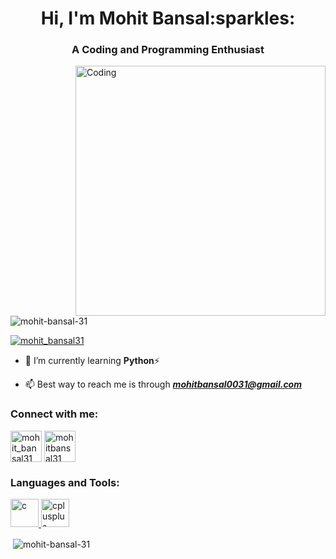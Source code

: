 <h1 align="center">Hi, I'm Mohit Bansal:sparkles:</h1>
<h3 align="center">A Coding and Programming Enthusiast</h3>
<img align="right" alt="Coding"width="400"src="https://miro.medium.com/max/1360/1*IRGHmiGsa16stedQvIaZfw.gif">
<p align="left"> <img src="https://komarev.com/ghpvc/?username=mohit-bansal-31&label=Profile%20views&color=0e75b6&style=flat" alt="mohit-bansal-31" /> </p>

<p align="left"> <a href="https://twitter.com/mohit_bansal31" target="blank"><img src="https://img.shields.io/twitter/follow/mohit_bansal31?logo=twitter&style=for-the-badge" alt="mohit_bansal31" /></a> </p>

- :seedling: I’m currently learning **Python**:zap:

- :mailbox: Best way to reach me is through ***mohitbansal0031@gmail.com***

<h3 align="left">Connect with me:</h3>
<p align="left">
<a href="https://twitter.com/mohit_bansal31" target="blank"><img align="center" src="https://cliply.co/wp-content/uploads/2021/09/CLIPLY_372109260_TWITTER_LOGO_400.gif" alt="mohit_bansal31" height="50" width="50" /></a>
<a href="https://linkedin.com/in/mohitbansal31" target="blank"><img align="center" src="https://cliply.co/wp-content/uploads/2021/02/372102050_LINKEDIN_ICON_TRANSPARENT_1080.gif" alt="mohitbansal31" height="50" width="50" /></a>
</p>

<h3 align="left">Languages and Tools:</h3>
<p align="left"> <a href="https://en.wikipedia.org/wiki/C_(programming_language)" target="_blank" rel="noreferrer"> <img src="https://e7.pngegg.com/pngimages/465/779/png-clipart-blue-and-white-c-logo-the-c-programming-language-computer-programming-computer-icons-programmer-blue-angle.png" alt="c" width="45" height="45"/> </a> <a href="https://en.wikipedia.org/wiki/C%2B%2B" target="_blank" rel="noreferrer"> <img src="https://e7.pngegg.com/pngimages/46/626/png-clipart-c-logo-the-c-programming-language-computer-icons-computer-programming-source-code-programming-miscellaneous-template.png" alt="cplusplus" width="45" height="45"/> </a> </p>

<p>&nbsp;<img align="center" src="https://github-readme-stats.vercel.app/api?username=mohit-bansal-31&show_icons=true&locale=en" alt="mohit-bansal-31" /></p>
